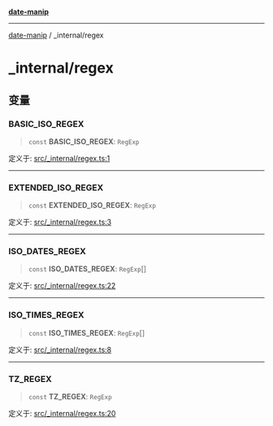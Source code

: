 [**date-manip**](../index.md)

***

[date-manip](../modules.md) / \_internal/regex

# \_internal/regex

## 变量

### BASIC\_ISO\_REGEX

> `const` **BASIC\_ISO\_REGEX**: `RegExp`

定义于: [src/\_internal/regex.ts:1](https://github.com/fengxinming/date-manip/blob/8fccf261c90ecd05d2eaf7f8c5a47a123e2bb753/src/_internal/regex.ts#L1)

***

### EXTENDED\_ISO\_REGEX

> `const` **EXTENDED\_ISO\_REGEX**: `RegExp`

定义于: [src/\_internal/regex.ts:3](https://github.com/fengxinming/date-manip/blob/8fccf261c90ecd05d2eaf7f8c5a47a123e2bb753/src/_internal/regex.ts#L3)

***

### ISO\_DATES\_REGEX

> `const` **ISO\_DATES\_REGEX**: `RegExp`[]

定义于: [src/\_internal/regex.ts:22](https://github.com/fengxinming/date-manip/blob/8fccf261c90ecd05d2eaf7f8c5a47a123e2bb753/src/_internal/regex.ts#L22)

***

### ISO\_TIMES\_REGEX

> `const` **ISO\_TIMES\_REGEX**: `RegExp`[]

定义于: [src/\_internal/regex.ts:8](https://github.com/fengxinming/date-manip/blob/8fccf261c90ecd05d2eaf7f8c5a47a123e2bb753/src/_internal/regex.ts#L8)

***

### TZ\_REGEX

> `const` **TZ\_REGEX**: `RegExp`

定义于: [src/\_internal/regex.ts:20](https://github.com/fengxinming/date-manip/blob/8fccf261c90ecd05d2eaf7f8c5a47a123e2bb753/src/_internal/regex.ts#L20)
